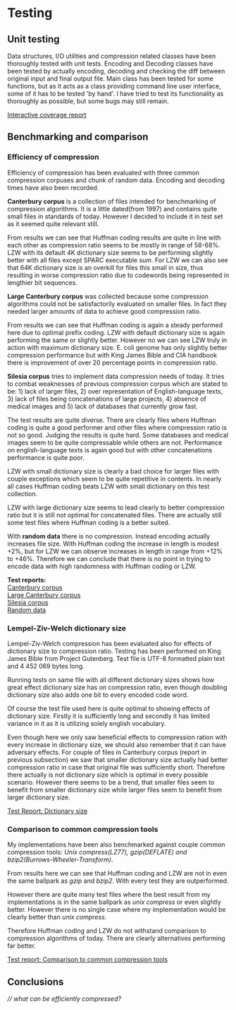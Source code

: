 # Testing

## Unit testing
Data structures, I/O utilities and compression related classes have been thoroughly tested with unit tests. Encoding and Decoding classes have been tested by actually encoding, decoding and checking the diff between original input and final output file. Main class has been tested for some functions, but as it acts as a class providing command line user interface, some of it has to be tested 'by hand'. I have tried to test its functionality as thoroughly as possible, but some bugs may still remain.

[Interactive coverage report](https://codecov.io/gh/akiutoslahti/compresch)

## Benchmarking and comparison
### Efficiency of compression
Efficiency of compression has been evaluated with three common compression corpuses and chunk of random data. Encoding and decoding times have also been recorded.

**Canterbury corpus** is a collection of files intended for benchmarking of compression algorithms. It is a little dated(from 1997) and contains quite small files in standards of today. However I decided to include it in test set as it seemed quite relevant still.

From results we can see that Huffman coding results are quite in line with each other as compression ratio seems to be mostly in range of 58-68%. LZW with its default 4K dictionary size seems to be performing slightly better with all files except SPARC executable *sum*. For LZW we can also see that 64K dictionary size is an overkill for files this small in size, thus resulting in worse compression ratio due to codewords being represented in lengthier bit sequences.

**Large Canterbury corpus** was collected because some compression algorithms could not be satisfactorily evaluated on smaller files. In fact they needed larger amounts of data to achieve good compression ratio.

From results we can see that Huffman coding is again a steady performed here due to optimal prefix coding. LZW with default dictionary size is again performing the same or slightly better. However no we can see LZW truly in action with maximum dictionary size. E. coli genome has only slightly better compression performance but with King James Bible and CIA handbook there is improvement of over 20 percentage points in compression ratio.

**Silesia corpus** tries to implement data compression needs of today. It tries to combat weaknesses of previous compression corpus which are stated to be: 1) lack of larger files, 2) over representation of English-language texts, 3) lack of files being concatenations of large projects, 4) absence of medical images and 5) lack of databases that currently grow fast.

The test results are quite diverse. There are clearly files where Huffman coding is quite a good performer and other files where compression ratio is not so good. Judging the results is quite hard. Some databases and medical images seem to be quite compressable while others are not. Performance on english-language texts is again good but with other concatenations performance is quite poor.

LZW with small dictionary size is clearly a bad choice for larger files with couple exceptions which seem to be quite repetitive in contents. In nearly all cases Huffman coding beats LZW with small dictionary on this test collection. 

LZW with large dictionary size seems to lead clearly to better compression ratio but it is still not optimal for concatenated files. There are actually still some test files where Huffman coding is a better suited.

With **random data** there is no compression. Instead encoding actually increases file size. With Huffman coding the increase in length is modest +2%, but for LZW we can observe increases in length in range from +12% to +46%. Therefore we can conclude that there is no point in trying to encode data with high randomness with Huffman coding or LZW.

**Test reports:**  
[Canterbury corpus](performancetests/canterbury.md)  
[Large Canterbury corpus](performancetests/canterbury-large.md)  
[Silesia corpus](performancetests/silesia.md)  
[Random data](performancetests/random.md)

### Lempel-Ziv-Welch dictionary size
Lempel-Ziv-Welch compression has been evaluated also for effects of dictionary size to compression ratio. Testing has been performed on King James Bible from Project Gutenberg. Test file is UTF-8 formatted plain text and 4 452 069 bytes long.

Running tests on same file with all different dictionary sizes shows how great effect dictionary size has on compression ratio, even though doubling dictionary size also adds one bit to every encoded code word. 

Of course the test file used here is quite optimal to showing effects of dictionary size. Firstly it is sufficiently long and secondly it has limited variance in it as it is utilizing solely english vocabulary. 
 
Even though here we only saw beneficial effects to compression ration with every increase in dictionary size, we should also remember that it can have adversary effects. For couple of files in Canterbury corpus (report in previous subsection) we saw that smaller dictionary size actually had better compression ratio in case that original file was sufficiently short. Therefore there actually is not dictionary size which is optimal in every possible scenario. However there seems to be a trend, that smaller files seem to benefit from smaller dictionary size while larger files seem to benefit from larger dictionary size.
 
[Test Report: Dictionary size](performancetests/bible.md)

### Comparison to common compression tools
My implementations have been also benchmarked against couple common compression tools: *Unix compress(LZ77), gzip(DEFLATE) and bzip2(Burrows-Wheeler-Transform)*.

From results here we can see that Huffman coding and LZW are not in even the same ballpark as *gzip* and *bzip2*. With every test they are outperformed.

However there are quite many test files where the best result from my implementations is in the same ballpark as *unix compress* or even slightly better. However there is no single case where my implementation would be clearly better than *unix compress*.

Therefore Huffman coding and LZW do not withstand comparison to compression algorithms of today. There are clearly alternatives performing far better.

[Test report: Comparison to common compression tools](performancetests/comparison-to-other-tools.md)

## Conclusions
*// what can be efficiently compressed?*
